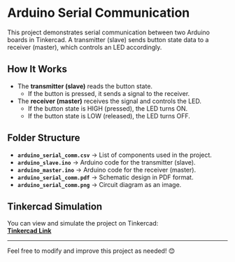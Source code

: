 # Arduino Serial Communication

This project demonstrates serial communication between two Arduino boards in Tinkercad. A transmitter (slave) sends button state data to a receiver (master), which controls an LED accordingly.

## How It Works  
- The **transmitter (slave)** reads the button state.
  - If the button is pressed, it sends a signal to the receiver.
- The **receiver (master)** receives the signal and controls the LED.
  - If the button state is HIGH (pressed), the LED turns ON.
  - If the button state is LOW (released), the LED turns OFF.

## Folder Structure  
- **`arduino_serial_comm.csv`** → List of components used in the project.  
- **`arduino_slave.ino`** → Arduino code for the transmitter (slave).  
- **`arduino_master.ino`** → Arduino code for the receiver (master).  
- **`arduino_serial_comm.pdf`** → Schematic design in PDF format.  
- **`arduino_serial_comm.png`** → Circuit diagram as an image.  

## Tinkercad Simulation  
You can view and simulate the project on Tinkercad:  
[**Tinkercad Link**](https://www.tinkercad.com/things/gjAZyU7VnKb-arduino-serial-communication)

---

Feel free to modify and improve this project as needed! 😊
